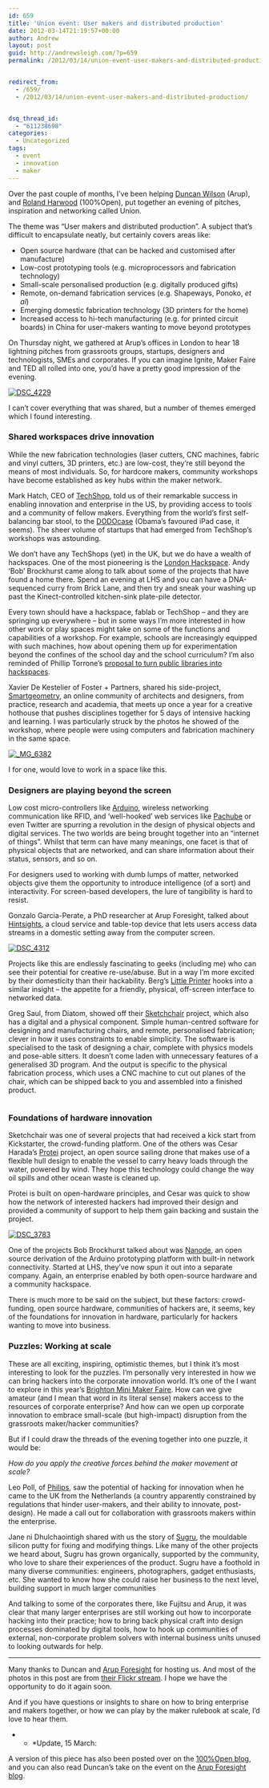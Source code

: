 ```yaml
---
id: 659
title: 'Union event: User makers and distributed production'
date: 2012-03-14T21:19:57+00:00
author: Andrew
layout: post
guid: http://andrewsleigh.com/?p=659
permalink: /2012/03/14/union-event-user-makers-and-distributed-production/


redirect_from:
  - /659/
  - /2012/03/14/union-event-user-makers-and-distributed-production/


dsq_thread_id:
  - "611238698"
categories:
  - Uncategorized
tags:
  - event
  - innovation
  - maker
---
```

Over the past couple of months, I&#8217;ve been helping [Duncan Wilson](https://twitter.com/#!/djdunc) (Arup), and [Roland Harwood](https://twitter.com/#!/rolandharwood) (100%Open), put together an evening of pitches, inspiration and networking called Union.

The theme was &#8220;User makers and distributed production&#8221;. A subject that&#8217;s difficult to encapsulate neatly, but certainly covers areas like:

  * Open source hardware (that can be hacked and customised after manufacture)
  * Low-cost prototyping tools (e.g. microprocessors and fabrication technology)
  * Small-scale personalised production (e.g. digitally produced gifts)
  * Remote, on-demand fabrication services (e.g. Shapeways, Ponoko, _et al_)
  * Emerging domestic fabrication technology (3D printers for the home)
  * Increased access to hi-tech manufacturing (e.g. for printed circuit boards) in China for user-makers wanting to move beyond prototypes

<!--more-->

On Thursday night, we gathered at Arup&#8217;s offices in London to hear 18 lightning pitches from grassroots groups, startups, designers and technologists, SMEs and corporates. If you can imagine Ignite, Maker Faire and TED all rolled into one, you&#8217;d have a pretty good impression of the evening.

[<img class="border" src="/assets/flickr/6832506672_5d359e1116.jpg" alt="DSC_4229"     />](http://www.flickr.com/photos/foresightbydesign/6832506672/ "DSC_4229 by foresight by design, on Flickr")

I can&#8217;t cover everything that was shared, but a number of themes emerged which I found interesting.

### Shared workspaces drive innovation

While the new fabrication technologies (laser cutters, CNC machines, fabric and vinyl cutters, 3D printers, etc.) are low-cost, they&#8217;re still beyond the means of most individuals. So, for hardcore makers, community workshops have become established as key hubs within the maker network.

Mark Hatch, CEO of [TechShop](http://techshop.ws), told us of their remarkable success in enabling innovation and enterprise in the US, by providing access to tools and a community of fellow makers. Everything from the world&#8217;s first self-balancing bar stool, to the [DODOcase](http://www.dodocase.com/blogs/about) (Obama&#8217;s favoured iPad case, it seems). The sheer volume of startups that had emerged from TechShop&#8217;s workshops was astounding.

We don&#8217;t have any TechShops (yet) in the UK, but we do have a wealth of hackspaces. One of the most pioneering is the [London Hackspace](https://london.hackspace.org.uk/).  Andy &#8216;Bob&#8217; Brockhurst came along to talk about some of the projects that have found a home there. Spend an evening at LHS and you can have a DNA-sequenced curry from Brick Lane, and then try and sneak your washing up past the Kinect-controlled kitchen-sink plate-pile detector.

Every town should have a hackspace, fablab or TechShop – and they are springing up everywhere – but in some ways I&#8217;m more interested in how other work or play spaces might take on some of the functions and capabilities of a workshop. For example, schools are increasingly equipped with such machines, how about opening them up for experimentation beyond the confines of the school day and the school curriculum? I&#8217;m also reminded of Phillip Torrone&#8217;s [proposal to turn public libraries into hackspaces](http://blog.makezine.com/2011/03/10/is-it-time-to-rebuild-retool-public-libraries-and-make-techshops/).

Xavier De Kestelier of Foster + Partners, shared his side-project, [Smartgeometry](http://smartgeometry.org),  an online community of architects and designers, from practice, research and academia, that meets up once a year for a creative hothouse that pushes disciplines together for 5 days of intensive hacking and learning. I was particularly struck by the photos he showed of the workshop, where people were using computers and fabrication machinery in the same space.

[<img class="border" src="/assets/flickr/5706705078_496fa777e2.jpg" alt="_MG_6382"     />](http://www.flickr.com/photos/89102692@N00/5706705078/ "_MG_6382 by mdnx, on Flickr")

I for one, would love to work in a space like this.

### Designers are playing beyond the screen

Low cost micro-controllers like [Arduino](http://www.arduino.cc/), wireless networking communication like RFID, and &#8216;well-hooked&#8217; web services like [Pachube](https://pachube.com/) or even Twitter are spurring a revolution in the design of physical objects and digital services. The two worlds are being brought together into an &#8220;internet of things&#8221;. Whilst that term can have many meanings, one facet is that of physical objects that are networked, and can share information about their status, sensors, and so on.

For designers used to working with dumb lumps of matter, networked objects give them the opportunity to introduce intelligence (of a sort) and interactivity. For screen-based developers, the lure of tangibility is hard to resist.

Gonzalo Garcia-Perate, a PhD researcher at Arup Foresight, talked about [Hintsights](http://www.hintsights.com),  a cloud service and table-top device that lets users access data streams in a domestic setting away from the computer screen.

[<img class="border" src="/assets/flickr/6832508294_ef20583a40.jpg" alt="DSC_4312"     />](http://www.flickr.com/photos/foresightbydesign/6832508294/ "DSC_4312 by foresight by design, on Flickr")

Projects like this are endlessly fascinating to geeks (including me) who can see their potential for creative re-use/abuse. But in a way I&#8217;m more excited by their domesticity than their hackability. Berg&#8217;s [Little Printer](http://bergcloud.com/littleprinter/)  hooks into a similar insight &#8211; the appetite for a friendly, physical, off-screen interface to networked data.

Greg Saul, from Diatom, showed off their [Sketchchair](http://www.sketchchair.cc/) project, which also has a digital and a physical component. Simple human-centred software for designing and manufacturing chairs, and remote, personalised fabrication; clever in how it uses constraints to enable simplicity. The software is specialised to the task of designing a chair, complete with physics models and pose-able sitters. It doesn&#8217;t come laden with unnecessary features of a generalised 3D program. And the output is specific to the physical fabrication process, which uses a CNC machine to cut out planes of the chair, which can be shipped back to you and assembled into a finished product.

[<img class="border" title="sketchchair_montage" src="/assets/2012/03/sketchchair_montage.jpg" alt=""     />](http://diatom.cc/sketchchair)

### Foundations of hardware innovation

Sketchchair was one of several projects that had received a kick start from Kickstarter, the crowd-funding platform. One of the others was Cesar Harada&#8217;s [Protei](http://protei.org/) project,  an open source sailing drone that makes use of a flexible hull design to enable the vessel to carry heavy loads through the water, powered by wind. They hope this technology could change the way oil spills and other ocean waste is cleaned up.

Protei is built on open-hardware principles, and Cesar was quick to show how the network of interested hackers had improved their design and provided a community of support to help them gain backing and sustain the project.

[<img class="border" src="/assets/flickr/6831550432_43645832e6.jpg" alt="DSC_3783"     />](http://www.flickr.com/photos/foresightbydesign/6831550432/ "DSC_3783 by foresight by design, on Flickr")

One of the projects Bob Brockhurst talked about was [Nanode](http://nanode.eu/),  an open source derivation of the Arduino prototyping platform with built-in network connectivity. Started at LHS, they&#8217;ve now spun it out into a separate company. Again, an enterprise enabled by both open-source hardware and a community hackspace.

There is much more to be said on the subject, but these factors: crowd-funding, open source hardware, communities of hackers are, it seems, key of the foundations for innovation in hardware, particularly for hackers wanting to move into business.

### Puzzles: Working at scale

These are all exciting, inspiring, optimistic themes, but I think it&#8217;s most interesting to look for the puzzles. I&#8217;m personally very interested in how we can bring hackers into the corporate innovation world. It&#8217;s one of the I want to explore in this year&#8217;s [Brighton Mini Maker Faire](http://www.makerfairebrighton.com/). How can we give amateur (and I mean that word in its literal sense) makers access to the resources of corporate enterprise? And how can we open up corporate innovation to embrace small-scale (but high-impact) disruption from the grassroots maker/hacker communities?

But if I could draw the threads of the evening together into one puzzle, it would be:

_How do you apply the creative forces behind the maker movement at scale?_

Leo Poll, of [Philips](http://www.innovationservices.philips.com/), saw the potential of hacking for innovation when he came to the UK from the Netherlands (a country apparently constrained by regulations that hinder user-makers, and their ability to innovate, post-design). He made a call out for collaboration with grassroots makers within the enterprise.

Jane ni Dhulchaointigh shared with us the story of [Sugru](http://sugru.com/), the mouldable silicon putty for fixing and modifying things. Like many of the other projects we heard about, Sugru has grown organically, supported by the community, who love to share their experiences of the product. Sugru have a foothold in many diverse communities: engineers, photographers, gadget enthusiasts, etc. She wanted to know how she could raise her business to the next level, building support in much larger communities

And talking to some of the corporates there, like Fujitsu and Arup, it was clear that many larger enterprises are still working out how to incorporate hacking into their practice; how to bring back physical craft into design processes dominated by digital tools, how to hook up communities of external, non-corporate problem solvers with internal business units unused to looking outwards for help.

* * *

Many thanks to Duncan and [Arup Foresight](http://www.driversofchange.com/) for hosting us. And most of the photos in this post are from [their Flickr stream](http://www.flickr.com/photos/foresightbydesign/sets/72157629208260880/with/6832506672/). I hope we have the opportunity to do it again soon.

And if you have questions or insights to share on how to bring enterprise and makers together, or how we can play by the maker rulebook at scale, I&#8217;d love to hear them.

* * *Update, 15 March:


  
A version of this piece has also been posted over on the [100%Open blog](http://www.100open.com/2012/03/the-union-user-makers-distributed-production), and you can also read Duncan&#8217;s take on the event on the [Arup Foresight blog](http://www.driversofchange.com/emtech/2012/03/14/arup-explores-prototyping/).</p>